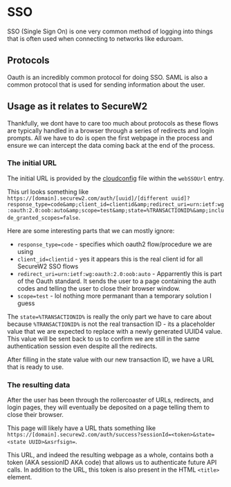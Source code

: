 # SSO

SSO (Single Sign On) is one very common method of logging into things that is often used when connecting to networks like eduroam. 

## Protocols
Oauth is an incredibly common protocol for doing SSO.
SAML is also a common protocol that is used for sending information about the user.

## Usage as it relates to SecureW2
Thankfully, we dont have to care too much about protocols as these flows are typically handled in a browser through a series of redirects and login prompts. All we have to do is open the first webpage in the process and ensure we can intercept the data coming back at the end of the process.

### The initial URL
The initial URL is provided by the [cloudconfig](cloudconfig.md) file within the `webSSOUrl` entry.

This url looks something like `https://[domain].securew2.com/auth/[uuid]/[different uuid]?response_type=code&amp;client_id=clientid&amp;redirect_uri=urn:ietf:wg:oauth:2.0:oob:auto&amp;scope=test&amp;state=%TRANSACTIONID%&amp;include_granted_scopes=false`.

Here are some interesting parts that we can mostly ignore:
- `response_type=code` - specifies which oauth2 flow/procedure we are using
- `client_id=clientid` - yes it appears this is the real client id for all SecureW2 SSO flows
- `redirect_uri=urn:ietf:wg:oauth:2.0:oob:auto` - Apparrently this is part of the Oauth standard. It sends the user to a page containing the auth codes and telling the user to close their browser window.
- `scope=test` - lol nothing more permanant than a temporary solution I guess


The `state=%TRANSACTIONID%` is really the only part we have to care about because `%TRANSACTIONID%` is not the real transaction ID - its a placeholder value that we are expected to replace with a newly generated UUID4 value. This value will be sent back to us to confirm we are still in the same authentication session even despite all the redirects.

After filling in the state value with our new transaction ID, we have a URL that is ready to use.


### The resulting data

After the user has been through the rollercoaster of URLs, redirects, and login pages, they will eventually be deposited on a page telling them to close their browser.

This page will likely have a URL thats something like `https://[domain].securew2.com/auth/success?sessionId=<token>&state=<state UUID>&xsrfsign=`.

This URL, and indeed the resulting webpage as a whole, contains both a token (AKA sessionID AKA code) that allows us to authenticate future API calls. In addition to the URL, this token is also present in the HTML `<title>` element.



